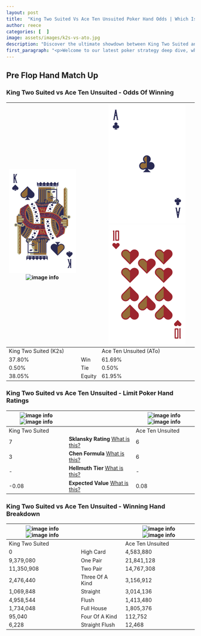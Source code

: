 ```yaml
---
layout: post
title:  "King Two Suited Vs Ace Ten Unsuited Poker Hand Odds | Which Is The Better Hand In Poker? A Complete Guide"
author: reece
categories: [  ]
image: assets/images/k2s-vs-ato.jpg
description: "Discover the ultimate showdown between King Two Suited and Ace Ten Unsuited in poker! Uncover the odds, strategies, and scenarios where one hand triumphs over the other. Get ready to up your poker game with this thrilling analysis."
first_paragraph: "<p>Welcome to our latest poker strategy deep dive, where we're pitting two distinct hands against each other in a high-stakes showdown: King Two Suited vs Ace Ten Unsuited.</p><p>In the dynamic world of poker, every decision counts, and knowing which hand holds the upper hand is key to your success at the table.</p><p>In this article, we'll dissect these two hands, explore the scenarios where one dominates the other, and equip you with the knowledge to make strategic choices that can tip the odds in your favor.</p><p>Get ready to unravel the intriguing dynamics of these poker hands and elevate your game to new heights.</p>"
---
```




[comment]: # (sp0)

## Pre Flop Hand Match Up

<div class="table hand-ratings" markdown="1"> 



### King Two Suited vs Ace Ten Unsuited - Odds Of Winning


    
| ![image info](assets/images/hand1/k.png) ![image info](assets/images/hand1/2s.png) |  | ![image info](assets/images/hand2/a.png) ![image info](assets/images/hand2/to.png) |
| -------- | -------- | -------- |
| King Two Suited (K2s) |  | Ace Ten Unsuited (ATo) |
| 37.80% | Win | 61.69% |
| 0.50% | Tie | 0.50% |
| 38.05% | Equity | 61.95% |




[comment]: # (sp1)



### King Two Suited vs Ace Ten Unsuited - Limit Poker Hand Ratings


    
| ![image info](https://www.riverpairs.com/assets/images/hand1/k.png) ![image info](https://www.riverpairs.com/assets/images/hand1/2s.png) |  | ![image info](https://www.riverpairs.com/assets/images/hand2/a.png) ![image info](https://www.riverpairs.com/assets/images/hand2/to.png) |
| -------- | -------- | -------- |
| King Two Suited |  | Ace Ten Unsuited |
| 7 | **Sklansky Rating** [What is this?](/sklansky-rating-explained) | 6 |
| 3 | **Chen Formula** [What is this?](/chen-formula-explained) | 6 |
| - | **Hellmuth Tier** [What is this?](/Hellmuth-tier-explained) | - |
| -0.08 | **Expected Value** [What is this?](/expected-value-explained) | 0.08 |




[comment]: # (sp2)



### King Two Suited vs Ace Ten Unsuited - Winning Hand Breakdown


    
| ![image info](https://www.riverpairs.com/assets/images/hand1/k.png) ![image info](https://www.riverpairs.com/assets/images/hand1/2s.png) |  | ![image info](https://www.riverpairs.com/assets/images/hand2/a.png) ![image info](https://www.riverpairs.com/assets/images/hand2/to.png) |
| -------- | -------- | -------- |
| King Two Suited |  | Ace Ten Unsuited |
| 0 | High Card | 4,583,880 |
| 9,379,080 | One Pair | 21,841,128 |
| 11,350,908 | Two Pair | 14,767,308 |
| 2,476,440 | Three Of A Kind | 3,156,912 |
| 1,069,848 | Straight | 3,014,136 |
| 4,958,544 | Flush | 1,413,480 |
| 1,734,048 | Full House | 1,805,376 |
| 95,040 | Four Of A Kind | 112,752 |
| 6,228 | Straight Flush | 12,468 |




[comment]: # (sp3)



</div>

[comment]: # (sp4)



[comment]: # (sp5)

